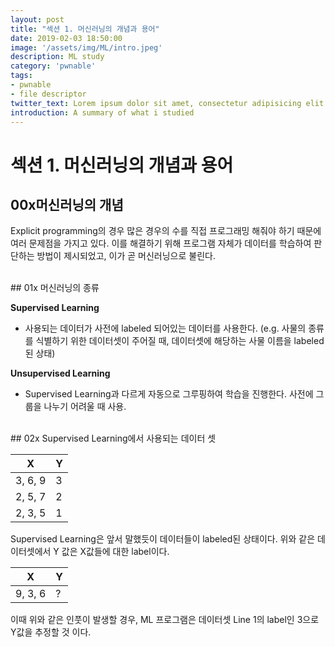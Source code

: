 ```yaml
---
layout: post
title: "섹션 1. 머신러닝의 개념과 용어"
date: 2019-02-03 18:50:00
image: '/assets/img/ML/intro.jpeg'
description: ML study
category: 'pwnable'
tags:
- pwnable
- file descriptor
twitter_text: Lorem ipsum dolor sit amet, consectetur adipisicing elit.
introduction: A summary of what i studied
---
```

# 섹션 1. 머신러닝의 개념과 용어

## 00x머신러닝의 개념

Explicit programming의 경우 많은 경우의 수를 직접 프로그래밍 해줘야 하기 때문에 여러 문제점을 가지고 있다. 이를 해결하기 위해 프로그램 자체가 데이터를 학습하여 판단하는 방법이 제시되었고, 이가 곧 머신러닝으로 불린다.

<br>
## 01x 머신러닝의 종류

**Supervised Learning**
 - 사용되는 데이터가 사전에 labeled 되어있는 데이터를 사용한다. (e.g. 사물의 종류를 식별하기 위한 데이터셋이 주어질 때, 데이터셋에 해당하는 사물 이름을 labeled된 상태)

**Unsupervised Learning**
 - Supervised Learning과 다르게 자동으로 그루핑하여 학습을 진행한다. 사전에 그룹을 나누기 어려울 때 사용.

<br>
## 02x Supervised Learning에서 사용되는 데이터 셋

 X | Y
 ---- | ----
 3, 6, 9 | 3
 2, 5, 7 | 2 
 2, 3, 5 | 1

 Supervised Learning은 앞서 말했듯이 데이터들이 labeled된 상태이다. 위와 같은 데이터셋에서 Y 값은 X값들에 대한 label이다.

  X | Y
 ---- | ----
 9, 3, 6 | ?

이때 위와 같은 인풋이 발생할 경우, ML 프로그램은 데이터셋 Line 1의 label인 3으로 Y값을 추정할 것 이다.